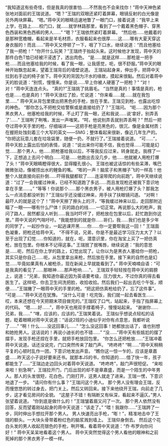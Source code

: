 “我知道这有些奇怪，但是我真的很害怕……不然我也不会来找你！”蒋中天神色紧张地对面前的王瑞说道。
“嗯？”王瑞的双眼还紧盯着屏幕，眼镜反射的白光像是另外两块屏幕。
“嗯。”蒋中天的眼睛迅速地瞥了一眼门口，接着说道：“我早上来上学，在路上……校门口，就……就学林路那里，看到了一个戴着黑色帽子、穿黑色西装和黑色西裤的男人……”
“嗯？”王瑞依然紧盯着屏幕。
“然后他……他戴着的是那种宽檐帽，看起来是羊毛材质，衣服看起来也很厚……这……哪有大夏天穿这身衣服的！而且……”蒋中天又停顿了一下，咽了下口水，继续说道：“而且他塞给了我一把枪！”
“你开什么玩笑？”王瑞终于抬起头来。这时候他才发现，蒋中天的那件白色T恤已经被汗浸透了，透出肉色。
“是……就是这样……那枪是一把手枪……而且他塞给我的时候，看了我一眼，让我感觉，呃，很不舒服。”蒋中天的眼神开始飘忽起来，望着王瑞背后的墙壁说道。
王瑞站起身来，伸出手，把蒋中天拉到右手边的椅子坐下。蒋中天的背因为汗水的缘故，摸起来很黏。然后对着蒋中天的脸说道：“别慌，慢慢来。你是说……早上你被人硬塞了一把枪？”
“对！对！”蒋中天连连点头。
“真的?”王瑞挑了挑眉毛。
“当然是真的！事情是真的，枪也是……也是真的！”蒋中天涨红了脸，忙说道：”你来看……就……就在我包里……”
蒋中天从背包里摸出把黑色的手枪，放在手里。王瑞见到枪，也露出吃惊的神色。
“那你怎么不把枪交给警察或是直接给扔了？”王瑞问。
“呃……因为那个黑衣男人，他塞枪给我的时候，不止盯了我一眼，还和我说……说‘拿好，别弄丢了’……”
王瑞咧了咧嘴，发出一声嗤笑。“呵，他说别弄丢就别弄丢啊？”
然后一把夺过蒋中天手里的枪，仔细端详——这把手枪是亮黑色的，很沉，像是金属材质；在握把处蚀刻着三个大写的英文——SMG；整体看起来很新，像近几年生产的。
”你把这玩意儿套在垃圾袋里，随便一扔，不就行了。”王瑞接着说道。
“可……”，蒋中天脸上露出后怕的表情，说道：“说出来你可能不信，我也觉得……可能是幻觉……那个男人，他……把枪塞给我以后，不等我反应过来，转身就走。我楞了一下，正想追上去问个明白……可是……他跑出去没几步，他……他就被人用枪打爆了头！”蒋中天眼睛瞪得很大，显得瞳孔很小。
王瑞也被这话惊的有些呆滞，嘴巴微微张动，像被捞出水的鲤鱼的嘴。
“嘭的一声！脑浆子和黑帽子飞的一样高！他整个人就直接向前扑倒……吓得我腿都软了……连滚带爬的向前跑”，蒋中天继续说道：“过了一会我缓过神来，已经不知道跑了多远……而且发现枪还被我下意识地拿在手里……。”
“等等！你说那个……那个黑衣男子，被人用枪打爆了头？那我怎么一点消息都没听到？”王瑞似乎还没缓过神来，用手扶了扶眼镜问道。
“对啊！最吓人的就是这个了！”蒋中天擦了擦头上的汗，“等我缓过神来以后，走回那附近瞄了一眼——哪有什么尸体！灰的路白的线……一切正常。再说那么大的枪声，我问了路人，居然都没人听到……我当时吓坏了，把枪放在包里以后，赶忙跑到你这里。”
蒋中天说的气喘吁吁。“我能想到的就是你……哥们，我……我们也是多少年的同学了，一起抄作业，一起逃课开黑……你……你一定要帮我这一回！”
王瑞面色凝重，把枪还给蒋中天。
“不得不说，兄弟，你是不是最近学习压力太大了？以至于出现了幻觉……你知道的，就在，呃，潜意识里，你在淘宝上买了一把仿真枪，放在包里。你根本不记得这事。”
王瑞抿了抿嘴唇，继续说道：“我的意思是……呃，然后在你上学的路上，幻觉出现了。让你以为是黑衣人塞给你一把枪，其实只是你自己……呃，从包里拿出来枪，然后放在手里。接下来的自然也是幻觉……毕竟如果真有人被枪杀，现在新闻上早就能看到了。”
蒋中天喃喃自语：“可是我真的看见了……那眼神……那声枪响……”。
王瑞双手轻轻按在蒋中天的肩膀上，说道：“兄弟，我知道你最近因为英语要考级，压力很大，不过你真的得去看医生了。这样吧，你去卫生间洗把脸，收拾收拾。然后我们一起出去吃个午饭，顺便……”王瑞撇了一眼蒋中天的手里的枪。“把这把仿真枪给扔了，忘了这件事”。
“可是……”蒋中天还在犹豫。
“没什么可是！吃完饭，我们就一起去看医生……哎，本来还想在今天把期末项目做完的。”王瑞叹了口气，站起来，手指了指屏幕上的代码。
“嗯……好……”，蒋中天也用双手撑着椅子，慢慢站起来。
“谢谢你……兄弟，我……”
“嗐，应该的，应该的。”王瑞笑着说。
王瑞似乎想说点轻松的话题，眨着眼睛对蒋中天说道：“话说2班的小迪似乎对你有点意思，我都听说了……”
“啊！什么……没这回事儿……”
“怎么没这回事！她都放出话了，谁也别想和她抢男人。这话说的！再说小迪长的也不错……”
“没……”蒋中天有些尴尬的摆了摆手，发现手枪还捏在手里，就把手枪放回包里。
“你怎么还把枪放……”王瑞冲着蒋中天说道。话还没说完，门口突然传来了敲门声。
“咚咚咚”
“啊……”蒋中天稍稍平复的心顿时乱作一团，下意识地发出声音。
“瞧你这一惊一乍的，应该是章嘉盛……昨天这小子说好要来还书。就那本JS的书，你知道的……借了快一年，孩子都能生了……”王瑞边走边回头对着蒋中天说道。
“咚咚咚”，敲门声很短促。
“来啦来啦！别急啊”，王瑞拉开门，门后出现的却不是章嘉盛，而是一个陌生的中年男人。那人的头发很短，花白色。门刚打开，这男人就走了进来。王瑞一愣，下意识地退了一步。
“请问你有什么事？”王瑞问这个男人。
那个男人没有理会王瑞，反而慢悠悠的转过身去，把门关上。然后又转回来。接下来他绕开王瑞，向前走了几步，这才看见房间的全貌。
“这屋子不错！有隔断又有纵深，看起来不逼仄。”男人张望着说道。
“你到底是做什么的！”王瑞皱着眉又问了一次。
那个男人依然没有回答，反而望着刚站起身的蒋中天说道：“该走了。”
“喂！我跟你……”王瑞跨了一步，同时伸出手想拉开那个男人。
男人快速亮出手枪，“嘭！”，精准地击中了王瑞的额头。一大块头骨带着粉红色的脑浆溅到墙上。
王瑞仰身倒去。
然后这个花白头发的男人收起亮银色的手枪，咧开嘴，看着蒋中天说道：“乔·布罗向你问好！”
蒋中天呆呆地看着这个男人。
蒋中天突然觉得这个男人看他的眼神和之前死掉的那个黑衣男子一模一样。